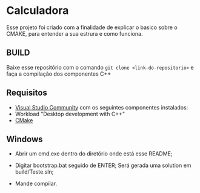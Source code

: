# Calculadora 
Esse projeto foi criado com a finalidade de explicar o basico sobre o CMAKE, para entender a sua estrura e como funciona.

## BUILD

Baixe esse repositório com o comando ```git clone <link-do-repositorio>``` e faça a compilação dos componentes C++


## Requisitos

* [Visual Studio Community](https://visualstudio.microsoft.com/pt-br/) com os seguintes componentes instalados:
* Workload "Desktop development with C++"
* [CMake](https://cmake.org/)

## Windows

* Abrir um cmd.exe dentro do diretório onde está esse README;

* Digitar bootstrap.bat seguido de ENTER;
Será gerada uma solution em build/Teste.sln; 
* Mande compilar.

